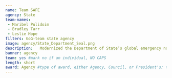 ```yaml
---
name: Team SAFE
agency: State
team-names:
 - Maribel Pulidoim
 - Bradley Tarr
 - Leslie Hope
filters: GoG-team state agency
image: agency/State_Department_Seal.png
description:   Modernized the Department of State’s global emergency notification and accountability platform using innovative technologies, significantly improving the safety of 150,000 domestic and overseas personnel and their families.
banner: agency
team: yes #mark no if an individual, NO CAPS
length: short
award: Agency #type of award, either Agency, Council, or President's; this is case sensitive so make sure to match the options listed exactly. This section generates the format of the card
---
```

